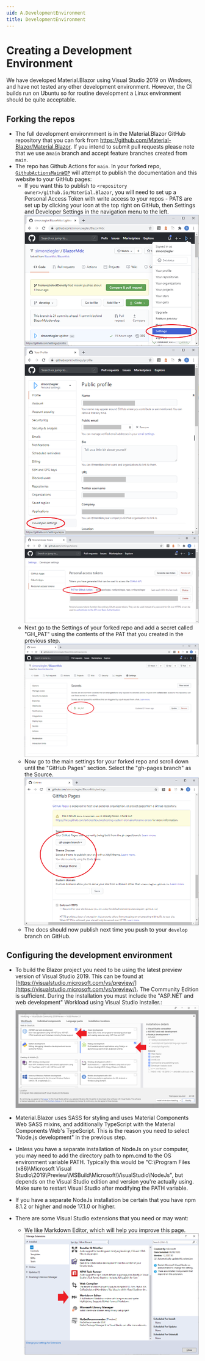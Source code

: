 ```yaml
---
uid: A.DevelopmentEnvironment
title: DevelopmentEnvironment
---
```

# Creating a Development Environment

We have developed Material.Blazor using Visual Studio 2019 on Windows, and have not tested any other development environment. However, the CI builds run on Ubuntu so for routine development a Linux environment should be quite acceptable.

## Forking the repos

- The full development environmment is in the Material.Blazor GitHub repository that you can fork from https://github.com/Material-Blazor/Material.Blazor. If you intend to submit pull requests please note that we use a`main` branch and accept feature branches created from `main`.
- The repo has Github Actions for `main`. In your forked repo, [`GithubActionsMainWIP`](https://github.com/Material-Blazor/Material.Blazor/blob/develop/.github/workflows/GithubActionsMainWIP.yml) will attempt to publish the documentation and this website to your GitHub pages:
  - If you want this to publish to `<repository owner>/github.io/Material.Blazor`, you will need to set up a Personal Access Token with write access to your repos - PATS are set up by clicking your icon at the top right on GitHub, then Settings and Developer Settings in the navigation menu to the left.
  <img src="images/gh-account-settings-1.png" alt="GitHub Account Settings"></img>
  <img src="images/gh-account-settings-2.png" alt="GitHub Account Settings"></img>
  <img src="images/gh-account-settings-3.png" alt="GitHub Account Settings"></img>
  - Next go to the Settings of your forked repo and add a secret called "GH_PAT" using the contents of the PAT that you created in the previous step.
  <img src="images/gh-account-settings-4.png" alt="GitHub Account Settings"></img>
  - Now go to the main settings for your forked repo and scroll down until the "GitHub Pages" section. Select the "gh-pages branch" as the Source.
  <img src="images/gh-account-settings-5.png" alt="GitHub Account Settings"></img>
  - The docs should now publish next time you push to your `develop` branch on GitHub.

## Configuring the development environment

- To build the Blazor project you need to be using the latest preview version of Visual Studio 2019. This can be found at [https://visualstudio.microsoft.com/vs/preview/](https://visualstudio.microsoft.com/vs/preview/). The Community Edition is sufficient. During the installation you must include the "ASP.NET and web development" Workload using Visual Studio Installer.:
  <img src="images/vs-config.png" alt="Visual Studio Workloads"></img>
- Material.Blazor uses SASS for styling and uses Material Components Web SASS mixins, and additionally TypeScript with the Material Components Web's TypeScript. This is the reason you need to select "Node.js development" in the previous step.
- Unless you have a separate installation of NodeJs on your computer, you may need to add the directory path to npm.cmd to the OS environment variable PATH. Typically this would be "C:\Program Files (x86)\Microsoft Visual Studio\2019\Preview\MSBuild\Microsoft\VisualStudio\NodeJs", but depends on the Visual Studio edition and version you're actually using. Make sure to restart Visual Studio after modifying the PATH variable.
- If you have a separate NodeJs installation be certain that you have npm 8.1.2 or higher and node 17.1.0 or higher.
 
- There are some Visual Studio extensions that you need or may want:
  - We like Markdown Editor, which will help you improve this page.
    <img src="images/vs-extensions.png" alt="Visual Studio Extensions"></img>

